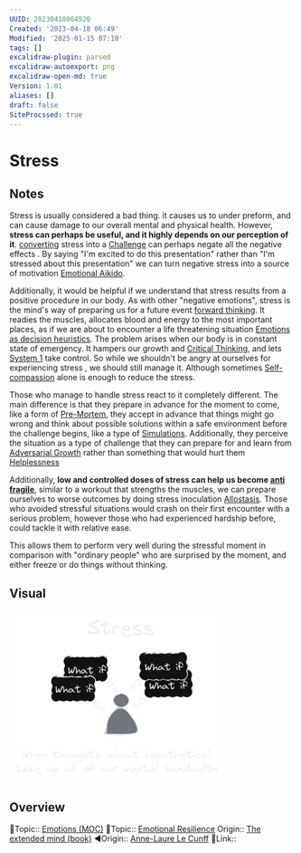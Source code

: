 ```yaml
---
UUID: 20230418064920
Created: '2023-04-18 06:49'
Modified: '2025-01-15 07:10'
tags: []
excalidraw-plugin: parsed
excalidraw-autoexport: png
excalidraw-open-md: true
Version: 1.01
aliases: []
draft: false
SiteProcssed: true
---
```


# Stress

## Notes

Stress is usually considered a bad thing. it causes us to under preform, and can cause damage to our overall mental and physical health.
However, **stress can perhaps be useful, and it highly depends on our perception of it**. [converting](/notes/framing.md) stress into a [Challenge](/notes/struggle.md) can perhaps negate all the negative effects . By saying "I'm excited to do this presentation" rather than "I'm stressed about this presentation" we can turn negative stress into a source of motivation [Emotional Aikido](/notes/emotional-aikido.md).

Additionally, it would be helpful if we understand that stress results from a positive procedure in our body. As with other "negative emotions", stress is the mind's way of preparing us for a future event [forward thinking](/notes/forward-thinking.md). It readies the muscles, allocates blood and energy to the most important places, as if we are about to encounter a life threatening situation [Emotions as decision heuristics](/notes/emotions-as-decision-heuristics.md). The problem arises when our body is in constant state of emergency. It hampers our growth and [Critical Thinking](/notes/critical-thinking.md), and lets [System 1](/notes/system-1.md) take control. So while we shouldn't be angry at ourselves for experiencing stress , we should still manage it. Although sometimes [Self-compassion](/notes/self-compassion.md) alone is enough to reduce the stress.

Those who manage to handle stress react to it completely different. The main difference is that they prepare in advance for the moment to come, like a form of [Pre-Mortem](/notes/pre-mortem.md), they accept in advance that things might go wrong and think about possible solutions within a safe environment before the challenge begins, like a type of [Simulations](/notes/simulations.md).
Additionally, they perceive the situation as a type of challenge that they can prepare for and learn from [Adversarial Growth](/notes/creative-destruction.md) rather than something that would hurt them [Helplessness](/notes/helplessness.md)

Additionally, **low and controlled doses of stress can help us become [anti fragile](/notes/anti-fragility.md)**, similar to a workout that strengths the muscles, we can prepare ourselves to worse outcomes by doing stress inoculation [Allostasis](/notes/allostasis.md). Those who avoided stressful situations would crash on their first encounter with a serious problem, however those who had experienced hardship before, could tackle it with relative ease.

This allows them to perform very well during the stressful moment in comparison with "ordinary people" who are surprised by the moment, and either freeze or do things without thinking.
## Visual

![Stress.webp](/notes/stress.webp)

## Overview
🔼Topic:: [Emotions (MOC)](/mocs/emotions-moc.md)
🔼Topic:: [Emotional Resilience](/notes/emotional-resilience.md)
Origin:: [The extended mind (book)](/books/the-extended-mind-book.md)
◀Origin:: [Anne-Laure Le Cunff](/notes/anne-laure-le-cunff.md)
🔗Link::

